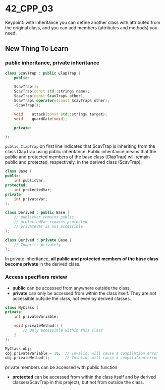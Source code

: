 # 42_CPP_03
Keypoint: with inheritance you can define another class with attributed from the original class, and you can add members (attributes and methods) you need.

## New Thing To Learn

### public inheritance, private inheritance
```c++
class ScavTrap : public ClapTrap {
    public:

    ScavTrap();
    ScavTrap(const std::string& name);
    ScavTrap(const ScavTrap& other);
    ScavTrap& operator=(const ScavTrap& other);
    ~ScavTrap();

    void    attack(const std::string& target);
    void    guardGate(void);

    private:

};
```

`public ClapTrap` on first line indicates that ScavTrap is inheriting from the class ClapTrap using public inheritance. Public inheritance means that the public and protected members of the base class (ClapTrap) will remain public and protected, respectively, in the derived class (ScavTrap).

```c++
class Base {
public:
    int publicVar;
protected:
    int protectedVar;
private:
    int privateVar;
};

class Derived : public Base {
    // publicVar remains public
    // protectedVar remains protected
    // privateVar is not accessible
};
```

```c++
class Derived : private Base {
    // Inherits privately
};
```
In private inheritance, **all public and protected members of the base class become private** in the derived class.

### Access specifiers review
* **public** can be accessed from anywhere outside the class.
* **private** can only be accessed from within the class itself. They are not accessible outside the class, not even by derived classes.

```c++
class MyClass {
private:
    int privateVariable;

    void privateMethod() {
        // Only accessible within this class
    }
};
```

```c++
MyClass obj;
obj.privateVariable = 10;  // Invalid, will cause a compilation error
obj.privateMethod();       // Invalid, will cause a compilation error
```
private members can be accessed with public function

* **protected** can be accessed from within the class itself and by derived classes(ScavTrap in this project), but not from outside the class.
